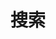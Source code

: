 ---
title: 搜索
layout: search
outputs:
    - html
    - json
menu:
    main:
        weight: 100
        params: 
            icon: search
---